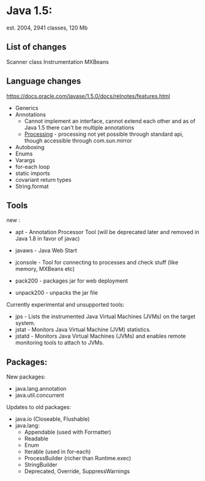# Java 1.5:
 
est. 2004, 2941 classes, 120 Mb

## List of changes

Scanner class
Instrumentation
MXBeans

## Language changes

https://docs.oracle.com/javase/1.5.0/docs/relnotes/features.html

 - Generics
 - Annotations
   - Cannot implement an interface, cannot extend each other and as of Java 1.5 there can't be multiple annotations
   - [Processing](http://hannesdorfmann.com/annotation-processing/annotationprocessing101) - processing not yet possible through standard api, though accessible through com.sun.mirror
 - Autoboxing
 - Enums
 - Varargs
 - for-each loop
 - static imports
 - covariant return types
 - String.format
 
## Tools

new :

 - apt - Annotation Processor Tool (will be deprecated later and removed in Java 1.8 in favor of javac)
 - javaws - Java Web Start
 - jconsole - Tool for connecting to processes and check stuff (like memory, MXBeans etc)
 
 - pack200 - packages jar for web deployment
 - unpack200 - unpacks the jar file
 
Currently experimental and unsupported tools:
 - jps - Lists the instrumented Java Virtual Machines (JVMs) on the target system.
 - jstat - Monitors Java Virtual Machine (JVM) statistics.
 - jstatd - Monitors Java Virtual Machines (JVMs) and enables remote monitoring tools to attach to JVMs.

## Packages:

New packages:

 - java.lang.annotation
 - java.util.concurrent
 
Updates to old packages:
  
  - java.io (Closeable, Flushable)
  - java.lang:
    - Appendable (used with Formatter)
    - Readable
    - Enum
    - Iterable (used in for-each)
    - ProcessBuilder (richer than Runtime.exec)
    - StringBuilder
    - Deprecated, Override, SuppressWarnings
